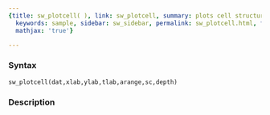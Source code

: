 ```yaml
---
{title: sw_plotcell( ), link: sw_plotcell, summary: plots cell structure with circles,
  keywords: sample, sidebar: sw_sidebar, permalink: sw_plotcell.html, folder: swfiles,
  mathjax: 'true'}

---
```


### Syntax

`sw_plotcell(dat,xlab,ylab,tlab,arange,sc,depth)`

### Description



